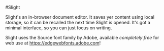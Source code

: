 #Slight

Slight's an in-browser document editor. It saves yer content using local storage, so it can be recalled the next time Slight is opened. It's got a minimal interface, so you can just focus on writing.

Slight uses the Source font family by Adobe, available *completely free* for web use at https://edgewebfonts.adobe.com!


